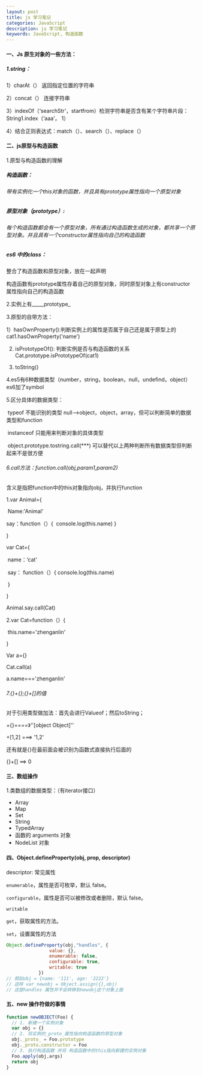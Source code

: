 ```yaml
---
layout: post
title: js 学习笔记
categories: JavaScript
description: js 学习笔记
keywords: JavaScript, 构造函数
---
```

#### 一、Js 原生对象的一些方法：

##### 1.string：

1）charAt（） 返回指定位置的字符串

2）concat（） 连接字符串

3）indexOf（‘searchStr’，startfrom）检测字符串是否含有某个字符串片段：String1.index（‘aaa’， 1）

4）结合正则表达式：match（）、search（）、replace（）

#### 二、js原型与构造函数

1.原型与构造函数的理解

##### 构造函数：

###### 带有实例化一个this对象的函数，并且具有prototype属性指向一个原型对象

##### 原型对象（prototype）:

###### 每个构造函数都会有一个原型对象，所有通过构造函数生成的对象，都共享一个原型对象。并且具有一个constructor属性指向自己的构造函数

##### es6 中的class：

整合了构造函数和原型对象，放在一起声明



构造函数有prototype属性存着自己的原型对象，同时原型对象上有constructor属性指向自己的构造函数

2.实例上有_____prototype_

3.原型的自带方法：

1）hasOwnProperty():判断实例上的属性是否属于自己还是属于原型上的cat1.hasOwnProperty('name')

2)   isPrototypeOf(): 判断实例是否与构造函数的关系Cat.prototype.isPrototypeOf(cat1)

3)  toString() 

4.es5有6种数据类型（number，string，boolean，null，undefind，object）es6加了symbol

5.区分具体的数据类型：

​	typeof 不能识别的类型 null—>object，object，array，但可以判断简单的数据类型和function

​	instanceof 只能用来判断对象的具体类型

​	object.prototype.tostring.call(***)  可以替代以上两种判断所有数据类型但判断起来不是很方便

###### 6.call方法：function.call(obj,param1,param2)

含义是指把function中的this对象指向obj，并执行function

1.var Animal={ 

​    Name:'Animal'

   say：function（）{
​	console.log(this.name)
   }

}

var Cat={

​     name：‘cat’

​    say： function（）{
   		console.log(this.name)

​	}

}

Animal.say.call(Cat)

2.var Cat=function（）{

​	this.name='zhenganlin'

}

Var  a={}

Cat.call(a)

a.name==='zhenganlin'

###### 7.{}+{};{}+[]的值

对于引用类型做加法：首先会进行Valueof；然后toString；

+{}====》''[object Object]''

+[1,2] ===> '1,2'

还有就是{}在最前面会被识别为函数式直接执行后面的

{}+[] ==> 0

#### 三、数组操作

1.类数组的数据类型：（有iterator接口）

- Array
- Map
- Set
- String
- TypedArray
- 函数的 arguments 对象
- NodeList 对象

#### 四、Object.defineProperty(obj, prop, descriptor)

descriptor: 常见属性

`enumerable`，属性是否可枚举，默认 false。

`configurable`，属性是否可以被修改或者删除，默认 false。

`writable`  

`get`，获取属性的方法。

`set`，设置属性的方法

```javascript
Object.defineProperty(obj,"handles", {
                value: {},
                enumerable: false,
                configurable: true,
                writable: true
            })
// 假如obj = {name: '111', age: '2222'}
// 这样 var newobj = Object.assign({},obj)
// 这是handles 属性并不会转移到newobj这个对象上面
```

#### 五、new 操作符做的事情

```javascript
function newOBJECT(Foo) {
  // 1. 新建一个实例对象
  var obj = {}
  // 2. 将实例的_proto_属性指向构造函数的原型对象
  obj._proto_ = Foo.prototype
  obj._proto.constructor = Foo
  // 3. 执行构造函数 并将 构造函数中的this指向新建的实例对象
  Foo.apply(obj,args)
  return obj  
}

```

































